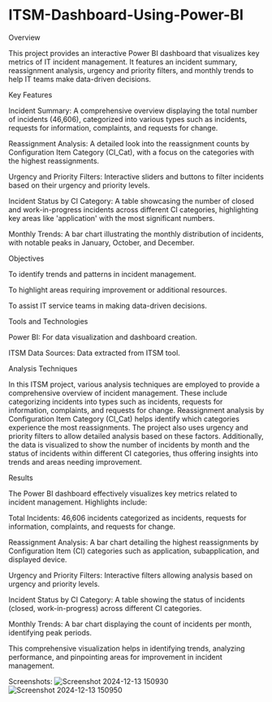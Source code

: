 # ITSM-Dashboard-Using-Power-BI

Overview

This project provides an interactive Power BI dashboard that visualizes key metrics of IT incident management. It features an incident summary, reassignment analysis, urgency and priority filters, and monthly trends to help IT teams make data-driven decisions.

Key Features

Incident Summary: A comprehensive overview displaying the total number of incidents (46,606), categorized into various types such as incidents, requests for information, complaints, and requests for change.

Reassignment Analysis: A detailed look into the reassignment counts by Configuration Item Category (CI_Cat), with a focus on the categories with the highest reassignments.

Urgency and Priority Filters: Interactive sliders and buttons to filter incidents based on their urgency and priority levels.

Incident Status by CI Category: A table showcasing the number of closed and work-in-progress incidents across different CI categories, highlighting key areas like 'application' with the most significant numbers.

Monthly Trends: A bar chart illustrating the monthly distribution of incidents, with notable peaks in January, October, and December.

Objectives

To identify trends and patterns in incident management.

To highlight areas requiring improvement or additional resources.

To assist IT service teams in making data-driven decisions.

Tools and Technologies

Power BI: For data visualization and dashboard creation.

ITSM Data Sources: Data extracted from ITSM tool.

Analysis Techniques

In this ITSM project, various analysis techniques are employed to provide a comprehensive overview of incident management. These include categorizing incidents into types such as incidents, requests for information, complaints, and requests for change. Reassignment analysis by Configuration Item Category (CI_Cat) helps identify which categories experience the most reassignments. The project also uses urgency and priority filters to allow detailed analysis based on these factors. Additionally, the data is visualized to show the number of incidents by month and the status of incidents within different CI categories, thus offering insights into trends and areas needing improvement.

Results

The Power BI dashboard effectively visualizes key metrics related to incident management. Highlights include:

Total Incidents: 46,606 incidents categorized as incidents, requests for information, complaints, and requests for change.

Reassignment Analysis: A bar chart detailing the highest reassignments by Configuration Item (CI) categories such as application, subapplication, and displayed device.

Urgency and Priority Filters: Interactive filters allowing analysis based on urgency and priority levels.

Incident Status by CI Category: A table showing the status of incidents (closed, work-in-progress) across different CI categories.

Monthly Trends: A bar chart displaying the count of incidents per month, identifying peak periods.

This comprehensive visualization helps in identifying trends, analyzing performance, and pinpointing areas for improvement in incident management.

Screenshots:
![Screenshot 2024-12-13 150930](https://github.com/user-attachments/assets/da24db0e-9ae5-4894-855c-baec7f720b2d)
![Screenshot 2024-12-13 150950](https://github.com/user-attachments/assets/df5dcf0e-47bf-4e0d-8180-1c12129ee0b0)














